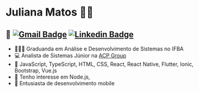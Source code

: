 # Juliana Matos 👩‍💻
## 📍 [![Gmail Badge](https://img.shields.io/badge/-Gmail-D44638?style=flat-square&logo=Gmail&logoColor=white&link=mailto:jumatosk@gmail.com)](mailto:jumatosk@gmail.com) [![Linkedin Badge](https://img.shields.io/badge/-LinkedIn-006192?style=flat-square&logo=Linkedin&logoColor=white&link=https://www.linkedin.com/in/jumatosk/)](https://www.linkedin.com/in/jumatosk/) 

 - 👩🏻‍🎓 Graduanda em Análise e Desenvolvimento de Sistemas no IFBA
 - 💻 Analista de Sistemas Júnior na <a href="https://www.acpgroup.com.br/">ACP Group</a>
 - 🧠 JavaScript, TypeScript, HTML, CSS, React, React Native, Flutter, Ionic, Bootstrap, Vue.js
 - 📝 Tenho interesse em Node.js, 
 - 📱 Entusiasta de desenvolvimento mobile
